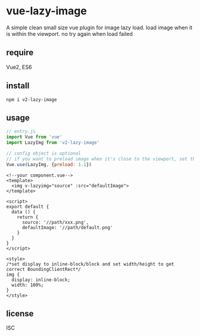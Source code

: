# vue-lazy-image
A simple clean small size vue plugin for image lazy load. load image when it is within the viewport. no try again when load failed

## require
Vue2, ES6

## install
```
npm i v2-lazy-image
```

## usage
```javascript
// entry.js
import Vue from 'vue'
import LazyImg from 'v2-lazy-image'

// config object is optional
// if you want to preload image when it's close to the viewport, set the preload value > 1
Vue.use(LazyImg, {preload: 1.1})

```

```vue
<!--your component.vue-->
<template>
  <img v-lazyimg="source" :src="defaultImage">
</template>

<script>
export default {
  data () {
    return {
      source: '//path/xxx.png',
      defaultImage: '//path/default.png'
    }
  }
}
</script>

<style>
/*set display to inline-block/block and set width/height to get correct BoundingClientRect*/
img {
  display: inline-block;
  width: 100%;
}
</style>
```

## license
ISC
